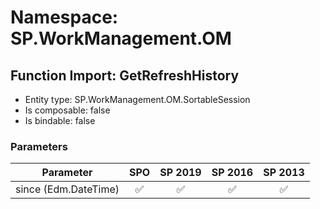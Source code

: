 # Namespace: SP.WorkManagement.OM

## Function Import: GetRefreshHistory

- Entity type: SP.WorkManagement.OM.SortableSession
- Is composable: false
- Is bindable: false

### Parameters

Parameter | SPO | SP 2019 | SP 2016 | SP 2013
----------|:---:|:-------:|:-------:|:-------:
since (Edm.DateTime) | ✅ | ✅ | ✅ | ✅